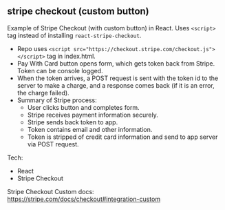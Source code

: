 ## stripe checkout (custom button)

Example of Stripe Checkout (with custom button) in React. Uses ```<script>``` tag instead of installing ```react-stripe-checkout```.

* Repo uses ```<script src="https://checkout.stripe.com/checkout.js"></script>``` tag in index.html.
* Pay With Card button opens form, which gets token back from Stripe. Token can be console logged.
* When the token arrives, a POST request is sent with the token id to the server to make a charge, and a response comes back (if it is an error, the charge failed).
* Summary of Stripe process:
  * User clicks button and completes form.
  * Stripe receives payment information securely.
  * Stripe sends back token to app.
  * Token contains email and other information.
  * Token is stripped of credit card information and send to app server via POST request.

Tech:
* React
* Stripe Checkout

Stripe Checkout Custom docs: https://stripe.com/docs/checkout#integration-custom